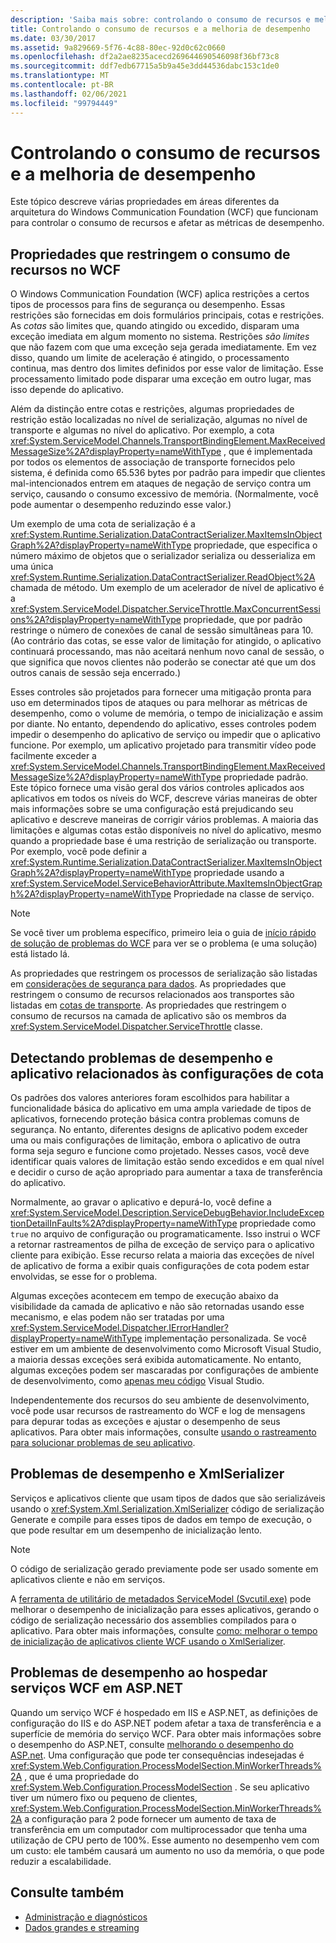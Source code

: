 ```yaml
---
description: 'Saiba mais sobre: controlando o consumo de recursos e melhorando o desempenho'
title: Controlando o consumo de recursos e a melhoria de desempenho
ms.date: 03/30/2017
ms.assetid: 9a829669-5f76-4c88-80ec-92d0c62c0660
ms.openlocfilehash: df2a2ae8235acecd269644690546098f36bf73c8
ms.sourcegitcommit: ddf7edb67715a5b9a45e3dd44536dabc153c1de0
ms.translationtype: MT
ms.contentlocale: pt-BR
ms.lasthandoff: 02/06/2021
ms.locfileid: "99794449"
---
```

# <a name="controlling-resource-consumption-and-improving-performance"></a>Controlando o consumo de recursos e a melhoria de desempenho

Este tópico descreve várias propriedades em áreas diferentes da arquitetura do Windows Communication Foundation (WCF) que funcionam para controlar o consumo de recursos e afetar as métricas de desempenho.

## <a name="properties-that-constrain-resource-consumption-in-wcf"></a>Propriedades que restringem o consumo de recursos no WCF

 O Windows Communication Foundation (WCF) aplica restrições a certos tipos de processos para fins de segurança ou desempenho. Essas restrições são fornecidas em dois formulários principais, cotas e restrições. As *cotas* são limites que, quando atingido ou excedido, disparam uma exceção imediata em algum momento no sistema. Restrições *são limites* que não fazem com que uma exceção seja gerada imediatamente. Em vez disso, quando um limite de aceleração é atingido, o processamento continua, mas dentro dos limites definidos por esse valor de limitação. Esse processamento limitado pode disparar uma exceção em outro lugar, mas isso depende do aplicativo.

 Além da distinção entre cotas e restrições, algumas propriedades de restrição estão localizadas no nível de serialização, algumas no nível de transporte e algumas no nível do aplicativo. Por exemplo, a cota <xref:System.ServiceModel.Channels.TransportBindingElement.MaxReceivedMessageSize%2A?displayProperty=nameWithType> , que é implementada por todos os elementos de associação de transporte fornecidos pelo sistema, é definida como 65.536 bytes por padrão para impedir que clientes mal-intencionados entrem em ataques de negação de serviço contra um serviço, causando o consumo excessivo de memória. (Normalmente, você pode aumentar o desempenho reduzindo esse valor.)

 Um exemplo de uma cota de serialização é a <xref:System.Runtime.Serialization.DataContractSerializer.MaxItemsInObjectGraph%2A?displayProperty=nameWithType> propriedade, que especifica o número máximo de objetos que o serializador serializa ou desserializa em uma única <xref:System.Runtime.Serialization.DataContractSerializer.ReadObject%2A> chamada de método. Um exemplo de um acelerador de nível de aplicativo é a <xref:System.ServiceModel.Dispatcher.ServiceThrottle.MaxConcurrentSessions%2A?displayProperty=nameWithType> propriedade, que por padrão restringe o número de conexões de canal de sessão simultâneas para 10. (Ao contrário das cotas, se esse valor de limitação for atingido, o aplicativo continuará processando, mas não aceitará nenhum novo canal de sessão, o que significa que novos clientes não poderão se conectar até que um dos outros canais de sessão seja encerrado.)

 Esses controles são projetados para fornecer uma mitigação pronta para uso em determinados tipos de ataques ou para melhorar as métricas de desempenho, como o volume de memória, o tempo de inicialização e assim por diante. No entanto, dependendo do aplicativo, esses controles podem impedir o desempenho do aplicativo de serviço ou impedir que o aplicativo funcione. Por exemplo, um aplicativo projetado para transmitir vídeo pode facilmente exceder a <xref:System.ServiceModel.Channels.TransportBindingElement.MaxReceivedMessageSize%2A?displayProperty=nameWithType> propriedade padrão. Este tópico fornece uma visão geral dos vários controles aplicados aos aplicativos em todos os níveis do WCF, descreve várias maneiras de obter mais informações sobre se uma configuração está prejudicando seu aplicativo e descreve maneiras de corrigir vários problemas. A maioria das limitações e algumas cotas estão disponíveis no nível do aplicativo, mesmo quando a propriedade base é uma restrição de serialização ou transporte. Por exemplo, você pode definir a <xref:System.Runtime.Serialization.DataContractSerializer.MaxItemsInObjectGraph%2A?displayProperty=nameWithType> propriedade usando a <xref:System.ServiceModel.ServiceBehaviorAttribute.MaxItemsInObjectGraph%2A?displayProperty=nameWithType> Propriedade na classe de serviço.

> [!NOTE]
> Se você tiver um problema específico, primeiro leia o guia de [início rápido de solução de problemas do WCF](wcf-troubleshooting-quickstart.md) para ver se o problema (e uma solução) está listado lá.

 As propriedades que restringem os processos de serialização são listadas em [considerações de segurança para dados](./feature-details/security-considerations-for-data.md). As propriedades que restringem o consumo de recursos relacionados aos transportes são listadas em [cotas de transporte](./feature-details/transport-quotas.md). As propriedades que restringem o consumo de recursos na camada de aplicativo são os membros da <xref:System.ServiceModel.Dispatcher.ServiceThrottle> classe.

## <a name="detecting-application-and-performance-issues-related-to-quota-settings"></a>Detectando problemas de desempenho e aplicativo relacionados às configurações de cota

 Os padrões dos valores anteriores foram escolhidos para habilitar a funcionalidade básica do aplicativo em uma ampla variedade de tipos de aplicativos, fornecendo proteção básica contra problemas comuns de segurança. No entanto, diferentes designs de aplicativo podem exceder uma ou mais configurações de limitação, embora o aplicativo de outra forma seja seguro e funcione como projetado. Nesses casos, você deve identificar quais valores de limitação estão sendo excedidos e em qual nível e decidir o curso de ação apropriado para aumentar a taxa de transferência do aplicativo.

 Normalmente, ao gravar o aplicativo e depurá-lo, você define a <xref:System.ServiceModel.Description.ServiceDebugBehavior.IncludeExceptionDetailInFaults%2A?displayProperty=nameWithType> propriedade como `true` no arquivo de configuração ou programaticamente. Isso instrui o WCF a retornar rastreamentos de pilha de exceção de serviço para o aplicativo cliente para exibição. Esse recurso relata a maioria das exceções de nível de aplicativo de forma a exibir quais configurações de cota podem estar envolvidas, se esse for o problema.

 Algumas exceções acontecem em tempo de execução abaixo da visibilidade da camada de aplicativo e não são retornadas usando esse mecanismo, e elas podem não ser tratadas por uma <xref:System.ServiceModel.Dispatcher.IErrorHandler?displayProperty=nameWithType> implementação personalizada. Se você estiver em um ambiente de desenvolvimento como Microsoft Visual Studio, a maioria dessas exceções será exibida automaticamente. No entanto, algumas exceções podem ser mascaradas por configurações de ambiente de desenvolvimento, como [apenas meu código](/visualstudio/debugger/just-my-code) Visual Studio.

 Independentemente dos recursos do seu ambiente de desenvolvimento, você pode usar recursos de rastreamento do WCF e log de mensagens para depurar todas as exceções e ajustar o desempenho de seus aplicativos. Para obter mais informações, consulte [usando o rastreamento para solucionar problemas de seu aplicativo](./diagnostics/tracing/using-tracing-to-troubleshoot-your-application.md).

## <a name="performance-issues-and-xmlserializer"></a>Problemas de desempenho e XmlSerializer

 Serviços e aplicativos cliente que usam tipos de dados que são serializáveis usando o <xref:System.Xml.Serialization.XmlSerializer> código de serialização Generate e compile para esses tipos de dados em tempo de execução, o que pode resultar em um desempenho de inicialização lento.

> [!NOTE]
> O código de serialização gerado previamente pode ser usado somente em aplicativos cliente e não em serviços.

 A [ferramenta de utilitário de metadados ServiceModel (Svcutil.exe)](servicemodel-metadata-utility-tool-svcutil-exe.md) pode melhorar o desempenho de inicialização para esses aplicativos, gerando o código de serialização necessário dos assemblies compilados para o aplicativo. Para obter mais informações, consulte [como: melhorar o tempo de inicialização de aplicativos cliente WCF usando o XmlSerializer](./feature-details/startup-time-of-wcf-client-applications-using-the-xmlserializer.md).

## <a name="performance-issues-when-hosting-wcf-services-under-aspnet"></a>Problemas de desempenho ao hospedar serviços WCF em ASP.NET

Quando um serviço WCF é hospedado em IIS e ASP.NET, as definições de configuração do IIS e do ASP.NET podem afetar a taxa de transferência e a superfície de memória do serviço WCF.  Para obter mais informações sobre o desempenho do ASP.NET, consulte [melhorando o desempenho do ASP.net](/previous-versions/msp-n-p/ff647787(v=pandp.10)). Uma configuração que pode ter consequências indesejadas é <xref:System.Web.Configuration.ProcessModelSection.MinWorkerThreads%2A> , que é uma propriedade do <xref:System.Web.Configuration.ProcessModelSection> . Se seu aplicativo tiver um número fixo ou pequeno de clientes, <xref:System.Web.Configuration.ProcessModelSection.MinWorkerThreads%2A> a configuração para 2 pode fornecer um aumento de taxa de transferência em um computador com multiprocessador que tenha uma utilização de CPU perto de 100%. Esse aumento no desempenho vem com um custo: ele também causará um aumento no uso da memória, o que pode reduzir a escalabilidade.

## <a name="see-also"></a>Consulte também

- [Administração e diagnósticos](./diagnostics/index.md)
- [Dados grandes e streaming](./feature-details/large-data-and-streaming.md)
